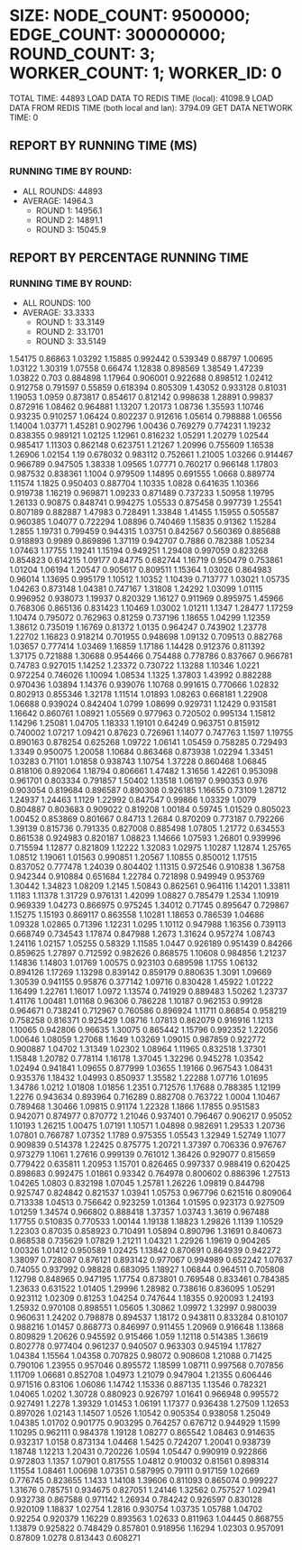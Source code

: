 
# SIZE: NODE_COUNT: 9500000; EDGE_COUNT: 300000000; ROUND_COUNT: 3; WORKER_COUNT: 1; WORKER_ID: 0
 TOTAL TIME: 44893
 LOAD DATA TO REDIS TIME (local): 41098.9
 LOAD DATA FROM REDIS TIME (both local and lan): 3794.09
 GET DATA NETWORK TIME: 0

## REPORT BY RUNNING TIME (MS)

 ### RUNNING TIME BY ROUND:

  + ALL ROUNDS: 44893
  + AVERAGE: 14964.3
     + ROUND 1: 14956.1
     + ROUND 2: 14891.1
     + ROUND 3: 15045.9

## REPORT BY PERCENTAGE RUNNING TIME

 ### RUNNING TIME BY ROUND:

  + ALL ROUNDS: 100
  + AVERAGE: 33.3333
     + ROUND 1: 33.3149
     + ROUND 2: 33.1701
     + ROUND 3: 33.5149

1.54175 0.86863 1.03292 1.15885 0.992442 0.539349 0.88797 1.00695 1.03122 1.30319 1.07558 0.66474 1.12838 0.898569 1.38549 1.47239 1.03822 0.703 0.884898 1.17964 0.906001 0.922688 0.898512 1.02412 0.912758 0.791597 0.55859 0.618394 0.805309 1.43052 0.933128 0.81031 1.19053 1.0959 0.873817 0.854617 0.812142 0.998638 1.28891 0.99837 0.872916 1.08462 0.964881 1.13207 1.20173 1.08736 1.35593 1.10746 0.93235 0.910257 1.06424 0.802237 0.912616 1.05614 0.798888 1.06556 1.14004 1.03771 1.45281 0.902796 1.00436 0.769279 0.774231 1.19232 0.838355 0.989121 1.02125 1.12961 0.816232 1.05291 1.20279 1.02544 0.985417 1.11303 0.862148 0.623751 1.21267 1.20996 0.755609 1.16538 1.26906 1.02154 1.19 0.678032 0.983112 0.752661 1.21005 1.03266 0.914467 0.966789 0.947505 1.38338 1.09565 1.07771 0.760217 0.966148 1.17803 0.987532 0.838361 1.1004 0.979509 1.14895 0.691555 1.0668 0.889774 1.11574 1.1825 0.950403 0.887704 1.10335 1.0828 0.641635 1.10366 0.919738 1.16219 0.969871 1.09233 0.871489 0.737233 1.50958 1.19795 1.26133 0.90875 0.848741 0.994275 1.05533 0.875458 0.997739 1.25541 0.807189 0.882887 1.47983 0.728491 1.33848 1.41455 1.15955 0.505587 0.960385 1.04077 0.722294 1.08896 0.740469 1.15835 0.91362 1.15284 1.2855 1.19731 0.799459 0.944315 1.03751 0.842567 0.560369 0.885688 0.918893 0.9989 0.869896 1.37119 0.942707 0.7886 0.782388 1.05234 1.07463 1.17755 1.19241 1.15194 0.949251 1.29408 0.997059 0.823268 0.854823 0.614215 1.09177 0.84775 0.682744 1.16719 0.950479 0.753861 1.01204 1.06194 1.20547 0.905617 0.809511 1.15364 1.03026 0.864983 0.96014 1.13695 0.995179 1.10512 1.10352 1.10439 0.713777 1.03021 1.05735 1.04263 0.873148 1.04381 0.747167 1.31808 1.24292 1.03099 1.01115 0.996952 0.938073 1.19937 0.820329 1.16127 0.911969 0.895975 1.45966 0.768306 0.865136 0.831423 1.10469 1.03002 1.01211 1.1347 1.28477 1.17259 1.10474 0.795072 0.762963 0.81259 0.737196 1.18655 1.04299 1.12359 1.38612 0.735019 1.16769 0.81372 1.0135 0.964247 0.743902 1.23778 1.22702 1.16823 0.918214 0.701955 0.948698 1.09132 0.709513 0.882768 1.03657 0.777414 1.03469 1.16859 1.17186 1.14428 0.912376 0.811392 1.37175 0.721888 1.30688 0.954466 0.754488 0.778786 0.837667 0.966781 0.74783 0.927015 1.14252 1.23372 0.730722 1.13288 1.10346 1.0221 0.972254 0.746026 1.10094 1.08534 1.1325 1.37803 1.43992 0.882288 0.970436 1.03894 1.14376 0.939076 1.10768 0.991615 0.770666 1.02832 0.802913 0.855346 1.32178 1.11514 1.01893 1.08263 0.668181 1.22908 1.06688 0.939024 0.842404 1.0799 1.08699 0.929731 1.12429 0.931581 1.16642 0.860761 1.08921 1.05569 0.977963 0.720502 0.995134 1.15812 1.14296 1.25081 1.04705 1.18333 1.19101 0.64249 0.963751 0.815912 0.740002 1.07217 1.09421 0.87623 0.726961 1.14077 0.747763 1.1597 1.19755 0.890163 0.878254 0.625268 1.09722 1.06141 1.05459 0.758285 0.729493 1.3349 0.950075 1.20058 1.10684 0.863468 0.873938 1.02294 1.33451 1.03283 0.71101 1.01858 0.938743 1.10754 1.37228 0.860468 1.06845 0.818106 0.892064 1.18794 0.806661 1.47482 1.31656 1.42261 0.953098 0.961701 0.803334 0.791857 1.50402 1.13518 1.06197 0.990353 0.976 0.903054 0.819684 0.896587 0.890308 0.926185 1.16655 0.73109 1.28712 1.24937 1.24463 1.1129 1.22992 0.847547 0.99866 1.03329 1.0079 0.804887 0.803683 0.909022 0.819208 1.00184 0.59745 1.01529 0.805023 1.00452 0.853869 0.801667 0.84713 1.2684 0.870209 0.773187 0.792266 1.39139 0.815736 0.791335 0.827008 0.885498 1.07805 1.21772 0.634553 0.861538 0.924983 0.820187 1.08823 1.14666 1.07593 1.26801 0.939996 0.715594 1.12877 0.821809 1.12222 1.32083 1.02975 1.10287 1.12874 1.25765 1.08512 1.19061 1.01563 0.990851 1.20567 1.10855 0.850012 1.17515 0.837052 0.777478 1.24039 0.804402 1.11315 0.972546 0.910838 1.36758 0.942344 0.910884 0.651684 1.22784 0.721898 0.949949 0.953769 1.30442 1.34823 1.08209 1.2145 1.50843 0.862561 0.964116 1.14201 1.33811 1.1183 1.11378 1.31729 0.976131 1.42099 1.08827 0.785479 1.2534 1.10919 0.969339 1.04273 0.866975 0.975245 1.34012 0.71745 0.895647 0.729867 1.15275 1.15193 0.869117 0.863558 1.10281 1.18653 0.786539 1.04686 1.09328 1.02865 0.71396 1.12231 1.0295 1.10112 0.947988 1.16356 0.739113 0.668749 0.734543 1.17874 0.847988 1.2673 1.31624 0.957274 1.08743 1.24116 1.02157 1.05255 0.58329 1.11585 1.0447 0.926189 0.951439 0.84266 0.859625 1.27897 0.712592 0.982626 0.868575 1.10608 0.984856 1.21237 1.14836 1.14803 1.01769 1.00575 0.923103 0.689598 1.1755 1.06132 0.894126 1.17269 1.13298 0.839142 0.859179 0.880635 1.3091 1.09669 1.30539 0.941155 0.95876 0.377142 1.09716 0.830428 1.45922 1.01222 1.16499 1.22761 1.16017 1.0972 1.13574 0.741929 0.889483 1.50262 1.23737 1.41176 1.00481 1.01168 0.96306 0.786228 1.10187 0.962153 0.99128 0.964671 0.738241 0.712967 0.760586 0.896924 1.11711 0.86854 0.958219 0.758258 0.816371 0.925429 1.08716 1.07813 0.862079 0.916916 1.1213 1.10065 0.942806 0.96635 1.30075 0.865442 1.15796 0.992352 1.22056 1.00646 1.08059 1.27068 1.1649 1.03269 1.09015 0.987859 0.922772 0.900887 1.04702 1.31349 1.02302 1.08964 1.11965 0.832518 1.37301 1.15848 1.20782 0.778114 1.16178 1.37045 1.32296 0.945278 1.03542 1.02494 0.941841 1.09655 0.877999 1.03655 1.19166 0.967543 1.08431 0.935376 1.18432 1.04993 0.850937 1.35582 1.22288 1.07716 1.01695 1.34786 1.0212 1.01808 1.01856 1.2351 0.712576 1.17688 0.788385 1.12199 1.2276 0.943634 0.893964 0.716289 0.882708 0.763722 1.0004 1.10467 0.789468 1.30466 1.09815 0.91174 1.22328 1.1866 1.17855 0.951583 0.942071 0.874977 0.870772 1.21046 0.937401 0.796467 0.906217 0.95052 1.10193 1.26215 1.00475 1.07191 1.10571 1.04898 0.982691 1.29533 1.20736 1.07801 0.766787 1.07352 1.1789 0.975355 1.05543 1.32949 1.52749 1.1077 0.909839 0.514378 1.22425 0.875775 1.20721 1.37397 0.706336 0.976767 0.973279 1.1061 1.27616 0.999139 0.761012 1.36426 0.929077 0.815659 0.779422 0.635811 1.20953 1.15701 0.826465 0.997337 0.988419 0.620425 0.898683 0.992475 1.01861 0.93342 0.764978 0.800602 0.886396 1.27513 1.04265 1.0803 0.832198 1.07045 1.25781 1.26226 1.09819 0.844798 0.925747 0.824842 0.821537 1.03941 1.05753 0.967796 0.621516 0.809064 0.713338 1.04513 0.756642 0.923259 1.01364 1.01595 0.923173 0.927509 1.01259 1.34574 0.966802 0.888418 1.37357 1.03743 1.3619 0.967488 1.17755 0.510835 0.770533 1.00144 1.19138 1.18823 1.29826 1.1139 1.10529 1.22303 0.87035 0.858923 0.710491 1.05894 0.890796 1.31691 0.840673 0.868538 0.735629 1.07829 1.21211 1.04321 1.22926 1.19619 0.904265 1.00326 1.01412 0.950589 1.02425 1.13842 0.870691 0.864939 0.942272 1.38097 0.728087 0.876121 0.893142 0.977067 0.994989 0.652242 1.07637 0.74055 0.937992 0.98828 0.683095 1.18927 1.06844 0.964511 0.705808 1.12798 0.848965 0.947195 1.17754 0.873801 0.769548 0.833461 0.784385 1.23633 0.631522 1.01405 1.29996 1.28982 0.738616 0.836095 1.05291 0.923112 1.02309 0.81253 1.04254 0.747644 1.18355 0.920093 1.24193 1.25932 0.970108 0.898551 1.05605 1.30862 1.09972 1.32997 0.980039 0.960631 1.24202 0.798878 0.894537 1.18172 0.943811 0.833284 0.810107 0.988216 1.01457 0.868773 0.846997 0.911455 1.20969 0.916648 1.13868 0.809829 1.20626 0.945592 0.915466 1.059 1.12118 0.514385 1.36619 0.802778 0.977404 0.961237 0.940507 0.963303 0.945194 1.17827 1.04384 1.15564 1.04358 0.707825 0.98072 0.908608 1.21088 0.71425 0.790106 1.23955 0.957046 0.895572 1.18599 1.08711 0.997568 0.707856 1.11709 1.06681 0.852708 1.04973 1.21079 0.947904 1.21355 0.606446 0.971516 0.83106 1.06086 1.14742 1.15336 0.887135 1.13546 0.782321 1.04065 1.0202 1.30728 0.880923 0.926797 1.01641 0.966948 0.995572 0.927491 1.2278 1.39329 1.01453 1.06191 1.17377 0.936438 1.27509 1.12653 0.897026 1.02143 1.14507 1.0526 1.10542 0.905354 0.938058 1.25049 1.04385 1.01702 0.901775 0.903295 0.764257 0.676712 0.944929 1.1599 1.10295 0.962111 0.984378 1.19128 1.08277 0.865542 1.08463 0.914635 0.932317 1.0158 0.873134 1.04468 1.5425 0.724207 1.20041 0.938739 1.18748 1.12213 1.20431 0.720226 1.0594 1.05447 0.990919 0.922866 0.972803 1.1357 1.07901 0.817555 1.04812 0.910032 0.81561 0.898314 1.11554 1.08461 1.00698 1.07351 0.587995 0.79111 0.917159 1.02669 0.776745 0.823655 1.1433 1.14108 1.39606 0.811093 0.865074 0.999227 1.31676 0.785751 0.934675 0.827051 1.24146 1.32562 0.757527 1.02941 0.932738 0.867588 0.971142 1.26934 0.784242 0.926597 0.830128 0.920109 1.18837 1.02754 1.2816 0.930754 1.03735 1.05788 1.04702 0.92254 0.920379 1.16229 0.893563 1.02633 0.811963 1.04445 0.868755 1.13879 0.925822 0.748429 0.857801 0.918956 1.16294 1.02303 0.957091 0.87809 1.0278 0.813443 0.608271 